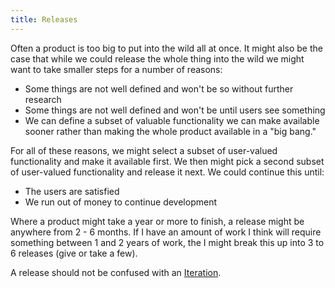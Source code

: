 ```yaml
---
title: Releases
---
```

Often a product is too big to put into the wild all at once. It might also be the case that while we could release the whole thing into the wild we might want to take smaller steps for a number of reasons:
* Some things are not well defined and won't be so without further research
* Some things are not well defined and won't be until users see something
* We can define a subset of valuable functionality we can make available sooner rather than making the whole product available in a "big bang."

For all of these reasons, we might select a subset of user-valued functionality and make it available first. We then might pick a second subset of user-valued functionality and release it next. We could continue this until:
* The users are satisfied
* We run out of money to continue development

Where a product might take a year or more to finish, a release might be anywhere from 2 - 6 months. If I have an amount of work I think will require something between 1 and 2 years of work, the I might break this up into 3 to 6 releases (give or take a few).

A release should not be confused with an [Iteration](Iteration).
